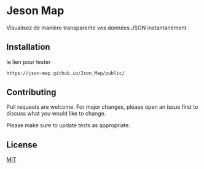 # Jeson Map

Visualisez de manière transparente vos données JSON instantanément .

## Installation

le lien pour tester 

```bash
https://json-map.github.io/Json_Map/public/
```



## Contributing
Pull requests are welcome. For major changes, please open an issue first to discuss what you would like to change.

Please make sure to update tests as appropriate.

## License
[MIT](https://choosealicense.com/licenses/mit/)
